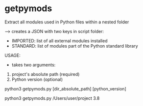 # getpymods
Extract all modules used in Python files within a nested folder

--> creates a JSON with two keys in script folder:

- IMPORTED: list of all external modules installed
- STANDARD: list of modules part of the Python standard library


USAGE:

- takes two arguments: 
1) project's absolute path (required)
2) Python version (optional)

python3 getpymods.py [dir_absolute_path] [python_version]

python3 getpymods.py /Users/user/project 3.8
